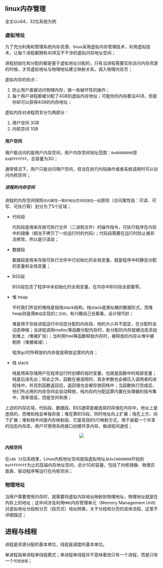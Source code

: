 ## linux内存管理

全文以x64，32位系统为例

### 虚拟地址

为了充分利用和管理系统内存资源，linux采用虚拟内存管理技术，利用虚拟技术，让每个进程都拥有4GB互不干涉的虚拟内存地址空间；

进程初始化和分配的都是基于虚拟地址分配的，只有当进程需要实际访问内存资源的时候，才将虚拟地址与物理地址建立映射关系，调入物理内存页；

虚拟内存的优点：
1. 防止用户直接访问物理内存，做一些破坏性的操作；
2. 每个用户进程都被分配了4GB的虚拟内存地址；可能你的内存都没4GB，但是你却可以获得4GB的内存地址；

虚拟内存对进程而言分为两部分：
1. 用户空间 3GB
2. 内核空间 1GB

#### 用户空间
    
用户能访问的是用户内存空间，用户内存空间地址范围：`0x00000000`至`0xBFFFFFFF`，总容量为3G；

通常情况下，用户只能访问用户空间，但当在执行内陷操作或者系统调用时可以访问内核空间；

##### 进程的内存空间

进程的内存空间按照`访问属性一致的地址空间存放在一起`原则（访问属性指：可读、可写、可执行等）划分为了5个区域；

+ 代码段

    代码段是用来存放可执行文件（二进制文件）的操作指令，可执行程序在内存中的镜像（相当于拷贝了一份运行时的代码）；代码段需要在运行时防止被非法修改，所以是只读段；

+ 数据段

    数据段是用来存放可执行文件中已初始化的全局变量，就是程序中的静态分配的变量和全局变量；

+ BSS段

    BSS段包含了程序中未初始化的全局变量，在内存中BSS段全部置零。

+ 堆 heap

    平时我们所说的堆栈是指栈stack结构，栈stack是类似桶的数据形式，而堆heap则是用`数组`实现的`二叉树`，有兴趣自己去看看，设计很巧妙；
    
    堆是用于存放进程运行中动态分配的内存段，他的大小并不固定，在分配时会动态伸缩；当进程调用malloc等函数分配内存时，新分配的内存就被动态添加到堆上（堆被扩张）；当利用free等函数释放内存时，被释放的内存从堆中被剔除（堆被缩减）；
    
    程序gc时所释放的内存就是释放这里的内存；

+ 栈 stack

    栈是用来存储用户在程序运行时创建的临时变量，也就是函数中的局部变量；栈是后进先出；除此之外，函数在被调用时，其余参数也会被压入调用者的进程栈中，并且到函数返回后，返回值也会被存放回栈中；当函数执行完成后，他们所占用的内存空间会自动释放，栈内存的分配运算内置在处理器的指令集中，效率很高，但是空间有限；

上述的内存区域，代码段、数据段、BSS通常是被连续的存储在内存中，地址上是连续的，而堆和栈会单独存放；堆在靠BSS段，同时地址向上扩展；栈在上方，向下扩展；堆和栈中间是内存映射段，它是高效的I/O映射方式，用于装载一个共享的动态内存库，用户可使用系统接口创建共享内存，做进程间通信；

<div align="center">
    <img src="_media/memstruct.svg">
</div>

#### 内核空间

在`x86 32`位系统里，Linux内核地址空间是指虚拟地址从`0xC0000000`开始到`0xFFFFFFFF`为止的高端内存地址空间，总计1G的容量，包括了内核镜像、物理页面表、驱动程序等运行在内核空间；

### 物理地址

当用户需要使用内存时，就需要将虚拟内存地址映射到物理地址，物理地址就是在内存上的地址；这中间涉及利用`MMU`内存管理单元（Memory Management Unit) 对虚拟地址分段和分页（段页式）地址转换，关于分段和分页的具体流程，这里不详细描述；

## 进程与线程

进程是资源分配的基本单位，线程是调度的基本单位。

单进程指单进程单线程模式；单进程单线程并不意味着他只有一个进程，而是只有一个`可控进程`；